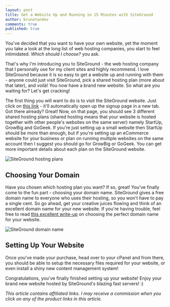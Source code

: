 ```yaml
---
layout: post
title: Get a Website Up and Running in 15 Minutes with SiteGround
author: brunotandev
comments: true
published: true
---
```


You've decided that you want to have your own website, yet the moment you take a look at the long list of web hosting companies, you start to feel intimidated. _Which should I choose?_ you ask.

That's why I'm introducing you to SiteGround - the web hosting company that I personally use for my client sites and highly recommend. I love SiteGround because it is so easy to get a website up and running with them - anyone could just visit SiteGround, pick a shared hosting plan (more about that later), and voilà! You now have a brand new website. So what are you waiting for? Let's get cracking!

<!--excerpt-->

The first thing you will want to do is to visit the SiteGround website. Just click on <a href="https://www.siteground.com/go/bruno" target="_blank">this link</a> - it'll automatically open up the signup page in a new tab. Got there already? Great! Now, on that page, you should see 3 different shared hosting plans (shared hosting means that your website is hosted together with other people's websites on the same server) namely StartUp, GrowBig and GoGeek. If you're just setting up a small website then StartUp should be more than enough, but if you're setting up an eCommerce website for your business or plan on running multiple websites on the same account then I suggest you should go for GrowBig or GoGeek. You can get more important details about each plan on the SiteGround website.

![SiteGround hosting plans](https://c3.staticflickr.com/8/7171/27296340362_e4ba707d14_c.jpg)

<h2>Choosing Your Domain</h2>

Have you chosen which hosting plan you want? If so, great! You've finally come to the fun part - choosing your domain name. SiteGround gives a free domain name to everyone who uses their hosting, so you won't have to pay a single cent. So go ahead, get your creative juices flowing and think of an excellent domain name for your new website. If you're having trouble, feel free to read <a href="http://brunotandev.github.io/2016/05/29/domain-names/" target="_blank">this excellent write-up</a> on choosing the perfect domain name for your website.

![SiteGround domain name](https://c7.staticflickr.com/8/7490/27360837206_8230c63709_c.jpg)

<h2>Setting Up Your Website</h2>

Once you've made your purchase, head over to your cPanel and from there, you should be able to setup the necessary files required for your website, or even install a shiny new content management system!

Congratulations, you've finally finished setting up your website! Enjoy your brand new website hosted by SiteGround's blazing fast servers! :)

_This article contains affiliated links. I may receive a commission when you click on any of the product links in this article._
